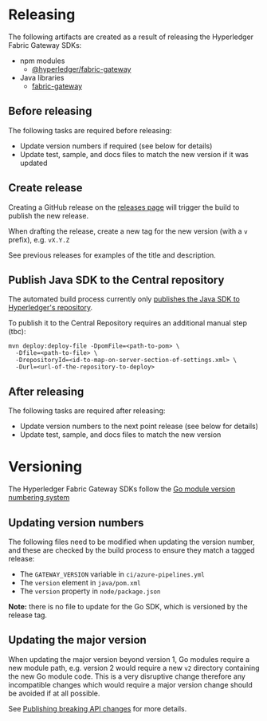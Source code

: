 # Releasing

The following artifacts are created as a result of releasing the Hyperledger Fabric Gateway SDKs:

- npm modules
    - [@hyperledger/fabric-gateway](https://www.npmjs.com/package/@hyperledger/fabric-gateway)
- Java libraries
    - [fabric-gateway](https://search.maven.org/search?q=a:fabric-gateway)

## Before releasing

The following tasks are required before releasing:

- Update version numbers if required (see below for details)
- Update test, sample, and docs files to match the new version if it was updated

## Create release

Creating a GitHub release on the [releases page](https://github.com/hyperledger/fabric-gateway/releases) will trigger the build to publish the new release.

When drafting the release, create a new tag for the new version (with a `v` prefix), e.g. `vX.Y.Z`

See previous releases for examples of the title and description.

## Publish Java SDK to the Central repository

The automated build process currently only [publishes the Java SDK to Hyperledger's repository](https://hyperledger-fabric.jfrog.io/ui/repos/tree/General/fabric-maven%2Forg%2Fhyperledger%2Ffabric%2Ffabric-gateway).

To publish it to the Central Repository requires an additional manual step (tbc):

```
mvn deploy:deploy-file -DpomFile=<path-to-pom> \
  -Dfile=<path-to-file> \
  -DrepositoryId=<id-to-map-on-server-section-of-settings.xml> \
  -Durl=<url-of-the-repository-to-deploy>
```

## After releasing

The following tasks are required after releasing:

- Update version numbers to the next point release (see below for details)
- Update test, sample, and docs files to match the new version

# Versioning

The Hyperledger Fabric Gateway SDKs follow the [Go module version numbering system](https://go.dev/doc/modules/version-numbers)

## Updating version numbers

The following files need to be modified when updating the version number, and these are checked by the build process to ensure they match a tagged release:

- The `GATEWAY_VERSION` variable in `ci/azure-pipelines.yml`
- The `version` element in `java/pom.xml`
- The `version` property in `node/package.json`

**Note:** there is no file to update for the Go SDK, which is versioned by the release tag.

## Updating the major version

When updating the major version beyond version 1, Go modules require a new module path, e.g. version 2 would require a new `v2` directory containing the new Go module code. This is a very disruptive change therefore any incompatible changes which would require a major version change should be avoided if at all possible.

See [Publishing breaking API changes](https://go.dev/doc/modules/release-workflow#breaking) for more details.
